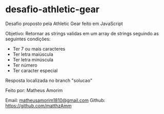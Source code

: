 # desafio-athletic-gear
Desafio proposto pela Athletic Gear feito em JavaScript 

Objetivo:
Retornar as strings validas em um array de strings seguindo as seguintes condições:

- Ter 7 ou mais caracteres
- Ter letra maiúscula
- Ter letra minúscula 
- Ter número
- Ter caracter especial

Resposta localizada no branch "solucao"

Feito por: 
Matheus Amorim

Email: matheusamorim1810@gmail.com
Github: https://github.com/matthzAmm

